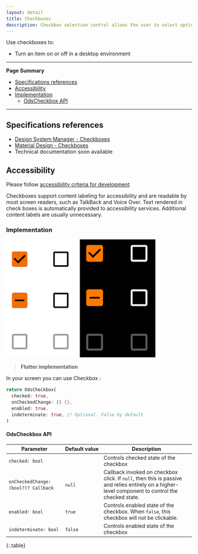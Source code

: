 ```yaml
---
layout: detail
title: Checkboxes
description: Checkbox selection control allows the user to select options.
---
```


Use checkboxes to:
* Turn an item on or off in a desktop environment

---

**Page Summary**

* [Specifications references](#specifications-references)
* [Accessibility](#accessibility)
* [Implementation](#implementation)
    * [OdsCheckbox API](#odscheckbox-api)

---

## Specifications references

- [Design System Manager - Checkboxes](https://system.design.orange.com/0c1af118d/p/775cb3-checkboxes/b/077247)
- [Material Design - Checkboxes](https://m3.material.io/components/checkbox/overview)
- Technical documentation soon available

## Accessibility

Please follow [accessibility criteria for development](https://m3.material.io/components/checkbox/accessibility)

Checkboxes support content labeling for accessibility and are readable by most screen readers, such
as TalkBack and Voice Over. Text rendered in check boxes is automatically provided to accessibility services.
Additional content labels are usually unnecessary.

### Implementation

![Checkbox](images/checkbox_light.png) ![Checkbox dark](images/checkbox_dark.png)

> **Flutter implementation**

In your screen you can use Checkbox :

```dart
return OdsCheckbox(
  checked: true,
  onCheckedChange: () {},
  enabled: true,
  indeterminate: true, // Optional. False by default
)
```

#### OdsCheckbox API

Parameter | Default&nbsp;value | Description
-- | -- | --
`checked: bool` | | Controls checked state of the checkbox
`onCheckedChange: (bool?)? Callback ` | `null` | Callback invoked on checkbox click. If `null`, then this is passive and relies entirely on a higher-level component to control the checked state.
`enabled: bool` | `true` | Controls enabled state of the checkbox. When `false`, this checkbox will not be clickable.
`indeterminate: bool` | `false` | Controls enabled state of the checkbox
{:.table}

